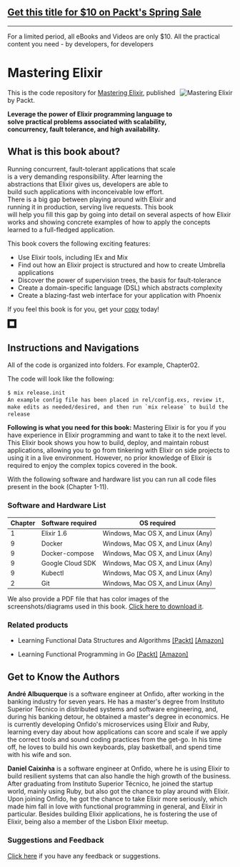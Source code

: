 ## [Get this title for $10 on Packt's Spring Sale](https://www.packt.com/B08557?utm_source=github&utm_medium=packt-github-repo&utm_campaign=spring_10_dollar_2022)
-----
For a limited period, all eBooks and Videos are only $10. All the practical content you need \- by developers, for developers

# Mastering Elixir

<a href="https://www.packtpub.com/application-development/mastering-elixir?utm_source=github&utm_medium=repository&utm_campaign=9781788472678 "><img src="https://dz13w8afd47il.cloudfront.net/sites/default/files/imagecache/ppv4_main_book_cover/B08557_MockupCovernew.png" alt="Mastering Elixir" height="256px" align="right"></a>

This is the code repository for [Mastering Elixir](https://www.packtpub.com/application-development/mastering-elixir?utm_source=github&utm_medium=repository&utm_campaign=9781788472678), published by Packt.

**Leverage the power of Elixir programming language to solve practical problems associated with scalability, concurrency, fault tolerance, and high availability.**

## What is this book about?
Running concurrent, fault-tolerant applications that scale is a very demanding responsibility. After learning the abstractions that Elixir gives us, developers are able to build such applications with inconceivable low effort. There is a big gap between playing around with Elixir and running it in production, serving live requests. This book will help you fill this gap by going into detail on several aspects of how Elixir works and showing concrete examples of how to apply the concepts learned to a full-fledged application.

This book covers the following exciting features:
* Use Elixir tools, including IEx and Mix 
* Find out how an Elixir project is structured and how to create Umbrella applications 
* Discover the power of supervision trees, the basis for fault-tolerance 
* Create a domain-specific language (DSL) which abstracts complexity 
* Create a blazing-fast web interface for your application with Phoenix 

If you feel this book is for you, get your [copy](https://www.amazon.com/dp/1-788-47267-5) today!

<a href="https://www.packtpub.com/?utm_source=github&utm_medium=banner&utm_campaign=GitHubBanner"><img src="https://raw.githubusercontent.com/PacktPublishing/GitHub/master/GitHub.png" 
alt="https://www.packtpub.com/" border="5" /></a>

## Instructions and Navigations
All of the code is organized into folders. For example, Chapter02.

The code will look like the following:
```
$ mix release.init
An example config file has been placed in rel/config.exs, review it,
make edits as needed/desired, and then run `mix release` to build the release
```

**Following is what you need for this book:**
Mastering Elixir is for you if you have experience in Elixir programming and want to take it to the next level. This Elixir book shows you how to build, deploy, and maintain robust applications, allowing you to go from tinkering with Elixir on side projects to using it in a live environment. However, no prior knowledge of Elixir is required to enjoy the complex topics covered in the book.

With the following software and hardware list you can run all code files present in the book (Chapter 1-11).
### Software and Hardware List
| Chapter | Software required | OS required |
| -------- | ------------------------------------ | ----------------------------------- |
| 1 | Elixir 1.6 | Windows, Mac OS X, and Linux (Any) |
| 9 | Docker | Windows, Mac OS X, and Linux (Any) |
| 9 | Docker-compose | Windows, Mac OS X, and Linux (Any) |
| 9 | Google Cloud SDK | Windows, Mac OS X, and Linux (Any) |
| 9 | Kubectl | Windows, Mac OS X, and Linux (Any) |
| 2 | Git | Windows, Mac OS X, and Linux (Any) |

We also provide a PDF file that has color images of the screenshots/diagrams used in this book. [Click here to download it]().

### Related products
* Learning Functional Data Structures and Algorithms [[Packt]](https://www.packtpub.com/application-development/learning-functional-data-structures-and-algorithms?utm_source=github&utm_medium=repository&utm_campaign=9781785888731) [[Amazon]](https://www.amazon.com/dp/1-785-88873-0)

* Learning Functional Programming in Go [[Packt]](https://www.packtpub.com/application-development/learning-functional-programming-go?utm_source=github&utm_medium=repository&utm_campaign=9781787281394) [[Amazon]](https://www.amazon.com/dp/1-787-28139-6)

## Get to Know the Authors
**André Albuquerque**
is a software engineer at Onfido, after working in the banking industry for seven years. He has a master's degree from Instituto Superior Técnico in distributed systems and software engineering, and, during his banking detour, he obtained a master's degree in economics. He is currently developing Onfido's microservices using Elixir and Ruby, learning every day about how applications can score and scale if we apply the correct tools and sound coding practices from the get-go. In his time off, he loves to
build his own keyboards, play basketball, and spend time with his wife and son.

**Daniel Caixinha**
is a software engineer at Onfido, where he is using Elixir to build resilient systems that can also handle the high growth of the business. After graduating from Instituto Superior Técnico, he joined the startup world, mainly using Ruby, but also got the chance to play around with Elixir. Upon joining Onfido, he got the chance to take Elixir more seriously, which made him fall in love with functional programming in general, and Elixir in particular. Besides building Elixir applications, he is fostering the use of Elixir,
being also a member of the Lisbon Elixir meetup.

### Suggestions and Feedback
[Click here](https://docs.google.com/forms/d/e/1FAIpQLSdy7dATC6QmEL81FIUuymZ0Wy9vH1jHkvpY57OiMeKGqib_Ow/viewform) if you have any feedback or suggestions.


